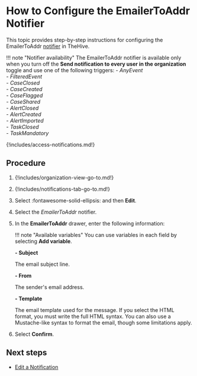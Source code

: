 # How to Configure the EmailerToAddr Notifier

This topic provides step-by-step instructions for configuring the EmailerToAddr [notifier](../about-notifications.md#notifiers) in TheHive.

!!! note "Notifier availability"
    The EmailerToAddr notifier is available only when you turn off the **Send notification to every user in the organization** toggle and use one of the following triggers: 
    - *AnyEvent*  
    - *FilteredEvent*  
    - *CaseClosed*  
    - *CaseCreated*  
    - *CaseFlagged*  
    - *CaseShared*  
    - *AlertClosed*  
    - *AlertCreated*  
    - *AlertImported*  
    - *TaskClosed*  
    - *TaskMandatory*

{!includes/access-notifications.md!}

## Procedure

1. {!includes/organization-view-go-to.md!}

2. {!includes/notifications-tab-go-to.md!}

3. Select :fontawesome-solid-ellipsis: and then **Edit**.

4. Select the *EmailerToAddr* notifier.

5. In the **EmailerToAddr** drawer, enter the following information:

    !!! note "Available variables"
        You can use variables in each field by selecting **Add variable**. 

    **- Subject**

    The email subject line.

    **- From**

    The sender's email address.

    **- Template**

    The email template used for the message. If you select the HTML format, you must write the full HTML syntax. You can also use a Mustache-like syntax to format the email, though some limitations apply.

6. Select **Confirm**.

## Next steps

* [Edit a Notification](../edit-a-notification.md)